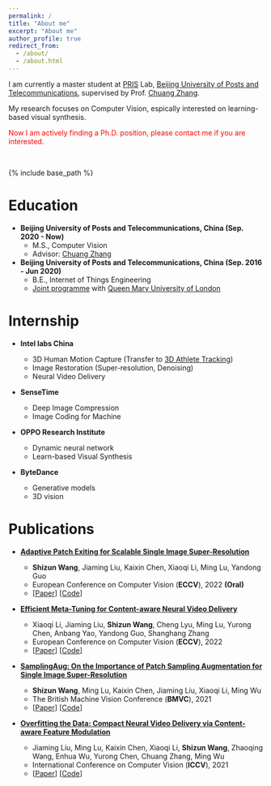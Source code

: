 ```yaml
---
permalink: /
title: "About me"
excerpt: "About me"
author_profile: true
redirect_from: 
  - /about/
  - /about.html
---
```


I am currently a master student at [PRIS](http://www.pris.net.cn/) Lab, [Beijing University of Posts and Telecommunications](https://www.bupt.edu.cn/), supervised by Prof. [Chuang Zhang](http://www.pris.net.cn/introduction/teacher/zhangchuang). 

My research focuses on Computer Vision, espically interested on learning-based visual synthesis.

<font color=Red>Now I am actively finding a Ph.D. position, please contact me if you are interested. </font>

<br/>

{% include base_path %}

Education
======
* **Beijing University of Posts and Telecommunications, China (Sep. 2020 - Now)**
	* M.S., Computer Vision
	* Advisor: [Chuang Zhang](http://www.pris.net.cn/introduction/teacher/zhangchuang)
* **Beijing University of Posts and Telecommunications, China (Sep. 2016 - Jun 2020)**
	* B.E., Internet of Things Engineering
	* [Joint programme](https://www.qmul.ac.uk/global/partnerships/jointprogrammes/bupt/) with [Queen Mary University of London](https://www.qmul.ac.uk/)

Internship
======
* **Intel labs China**
	* 3D Human Motion Capture (Transfer to [3D Athlete Tracking](https://www.intel.cn/content/www/cn/zh/sports/olympic-games/3dat.html))
	* Image Restoration (Super-resolution, Denoising)
	* Neural Video Delivery

* **SenseTime**
	* Deep Image Compression
	* Image Coding for Machine

* **OPPO Research Institute**
	* Dynamic neural network
	* Learn-based Visual Synthesis

* **ByteDance**
	* Generative models
	* 3D vision

Publications
======
* **[Adaptive Patch Exiting for Scalable Single Image Super-Resolution](https://arxiv.org/abs/2203.11589)**
	* **Shizun Wang**, Jiaming Liu, Kaixin Chen, Xiaoqi Li, Ming Lu, Yandong Guo
	* European Conference on Computer Vision (**ECCV**), 2022 **(Oral)**
	* \[[Paper](https://arxiv.org/pdf/2203.11589.pdf)\]  \[[Code](https://github.com/littlepure2333/APE)\]

* **[Efficient Meta-Tuning for Content-aware Neural Video Delivery](https://arxiv.org/abs/2207.09691)**
	* Xiaoqi Li, Jiaming Liu, **Shizun Wang**, Cheng Lyu, Ming Lu, Yurong Chen, Anbang Yao, Yandong Guo, Shanghang Zhang
	* European Conference on Computer Vision (**ECCV**), 2022
	* \[[Paper](https://arxiv.org/pdf/2207.09691.pdf)\]  \[[Code](https://github.com/Neural-video-delivery/EMT-Pytorch-ECCV2022)\]

* **[SamplingAug: On the Importance of Patch Sampling Augmentation for Single Image Super-Resolution](https://arxiv.org/abs/2111.15185)**
	* **Shizun Wang**, Ming Lu, Kaixin Chen, Jiaming Liu, Xiaoqi Li, Ming Wu
	* The British Machine Vision Conference (**BMVC**), 2021
	* \[[Paper](https://arxiv.org/pdf/2111.15185.pdf)\]  \[[Code](https://github.com/littlepure2333/SamplingAug)\]

* **[Overfitting the Data: Compact Neural Video Delivery via Content-aware Feature Modulation](https://arxiv.org/abs/2108.08202)**
	* Jiaming Liu, Ming Lu, Kaixin Chen, Xiaoqi Li, **Shizun Wang**, Zhaoqing Wang, Enhua Wu, Yurong Chen, Chuang Zhang, Ming Wu
	* International Conference on Computer Vision (**ICCV**), 2021
	* \[[Paper](https://openaccess.thecvf.com/content/ICCV2021/papers/Liu_Overfitting_the_Data_Compact_Neural_Video_Delivery_via_Content-Aware_Feature_ICCV_2021_paper.pdf)\]  \[[Code](https://github.com/Neural-video-delivery/CaFM-Pytorch-ICCV2021)\]


